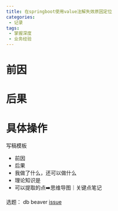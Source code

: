 ```yaml
---
title: 在springboot使用value注解失效原因定位
categories:
 - 记录
tags: 
 - 掌握深度
 - 业务经验
---
```


# 前因


# 后果

 
# 具体操作

写稿模板
- 前因
- 后果
- 我做了什么，还可以做什么
- 理论知识是
- 可以提取的点➡️思维导图｜关键点笔记
 
 选题：
 db beaver [issue](https://github.com/dbeaver/dbeaver/issues/17602)
